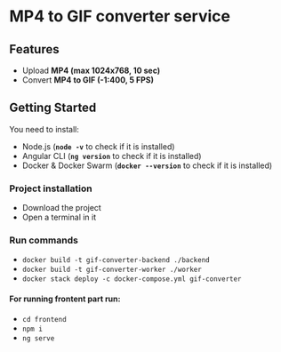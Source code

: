 # MP4 to GIF converter service

## Features
- Upload **MP4 (max 1024x768, 10 sec)**
- Convert **MP4 to GIF (-1:400, 5 FPS)**

## Getting Started

You need to install:
- Node.js (**`node -v`** to check if it is installed)
- Angular CLI (**`ng version`** to check if it is installed)
- Docker & Docker Swarm (**`docker --version`** to check if it is installed)

### Project installation
- Download the project
- Open a terminal in it

### Run commands
- `docker build -t gif-converter-backend ./backend`
- `docker build -t gif-converter-worker ./worker`
- `docker stack deploy -c docker-compose.yml gif-converter`

#### For running frontent part run:
- `cd frontend`
- `npm i`
- `ng serve`